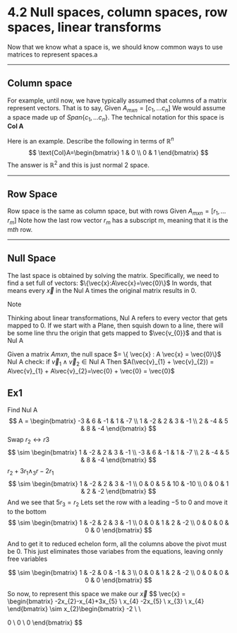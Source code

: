 # 4.2 Null spaces, column spaces, row spaces, linear transforms

Now that we know what a space is, we should know common ways to use matrices to represent spaces.a

---
## Column space
For example, until now, we have typically assumed that columns of a matrix represent vectors. That is to say,
Given $A_{{mxn}} =[c_{1},\dots c_{n}]$
We would assume a space made up of $Span \{ c_{1},\dots c_{n} \}$.
The technical notation for this space is **Col A**

Here is an example. Describe the following in terms of $\mathbb{R}^n$
$$
\text{Col}A=\begin{bmatrix}
1 & 0 \\
0 & 1
\end{bmatrix}
$$
The answer is $\mathbb{R}^2$ and this is just normal 2 space. 

---
## Row Space
Row space is the same as column space, but with rows
Given $A_{{mxn}} =[r_{1},\dots r_{m}]$
Note how the last row vector $r_{m}$ has a subscript m, meaning that it is the m$th$ row.


---
## Null Space
The last space is obtained by solving the matrix.  Specifically, we need to find a set full of vectors:
$\{\vec{x}:A\vec{x}=\vec{0}\}$
In words, that means every $\vec{x}$ in the Nul A times the original matrix results in 0.

> [!NOTE]
> Thinking about linear transformations, Nul A refers to every vector that gets mapped to 0. 
> If we start with a Plane, then squish down to a line, there will be some line thru the origin that gets mapped to $\vec{v_{0}}$ and that is Nul A



Given a matrix $Amxn$, the null space $= \{   \vec{x} : A \vec{x} = \vec{0}\}$
$\text{Nul A}$
check: if $\vec{v}_{1} \wedge \vec{v}_{2} \in \text{Nul A}$
Then $A(\vec{v}_{1} + \vec{v}_{2}) = A\vec{v}_{1} + A\vec{v}_{2}=\vec{0} + \vec{0} = \vec{0}$


## Ex1
Find $\text{Nul A}$
$$
A = \begin{bmatrix}
-3 & 6 & -1 & 1 & -7 \\
1  & -2  & 2 & 3 & -1 \\
2 & -4 & 5 & 8 & -4
\end{bmatrix}
$$
Swap $r_{2} \leftrightarrow r{3}$
$$
\sim \begin{bmatrix}
1  & -2  & 2 & 3 & -1 \\
-3 & 6 & -1 & 1 & -7 \\
2 & -4 & 5 & 8 & -4
\end{bmatrix}
$$
$r_{2}+3r_{1} \wedge_{3}r-2r_{1}$ 
$$
\sim \begin{bmatrix}
1  & -2  & 2 & 3 & -1 \\
0 & 0 & 5 & 10 & -10 \\
0 & 0 & 1 & 2 & -2
\end{bmatrix}
$$
And we see that $5r_{3}=r_{2}$ Lets set the row with a leading $-5$ to 0 and move it to the bottom
$$
\sim \begin{bmatrix}
1  & -2  & 2 & 3 & -1 \\
0 & 0 & 1 & 2 & -2 \\
0 & 0 & 0 & 0 & 0
\end{bmatrix}
$$

And to get it to reduced echelon form, all the columns above the pivot must be 0. This just eliminates those variabes from the equations, leaving onnly free variables

$$
\sim \begin{bmatrix}
1  & -2  & 0 & -1 & 3 \\
0 & 0 & 1 & 2 & -2 \\
0 & 0 & 0 & 0 & 0
\end{bmatrix} 
$$

So now, to represent this space we make our $\vec{x}$
$$
\vec{x} = \begin{bmatrix}
-2x_{2}-x_{4}+3x_{5} \\
x_{4} -2x_{5} \\
x_{3} \\
x_{4}
\end{bmatrix} \sim
x_{2}\begin{bmatrix}
-2 \\ \\

0 \\
0 \\
0
\end{bmatrix}
$$






